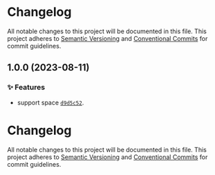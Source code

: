 # Changelog

All notable changes to this project will be documented in this file.
This project adheres to [Semantic Versioning](https://semver.org) and [Conventional Commits](https://www.conventionalcommits.org) for commit guidelines.

## 1.0.0 (2023-08-11)

### ✨ Features

- support space [`d9d5c52`](https://github.com/Nikaple/uni-flatten/commit/d9d5c525cd7dd1b356887c9bf18106f5fd7bf236).

# Changelog

All notable changes to this project will be documented in this file.
This project adheres to [Semantic Versioning](https://semver.org) and [Conventional Commits](https://www.conventionalcommits.org) for commit guidelines.
